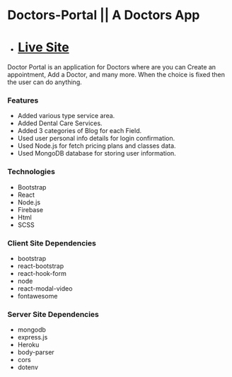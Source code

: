 # Doctors-Portal || A Doctors App

* # [Live Site](https://doctors-portal-d4488.web.app)

Doctor Portal is an application for Doctors where are you can Create an appointment, Add a Doctor, and many more. When the choice is fixed then the user can do anything.
### Features
- Added various type service area.
- Added Dental Care Services.
- Added 3 categories of Blog for each Field.
- Used user personal info details for login confirmation.
- Used Node.js for fetch pricing plans and classes data.
- Used MongoDB database for storing user information.
### Technologies
- Bootstrap
- React 
- Node.js
- Firebase
- Html
- SCSS
### Client Site Dependencies
- bootstrap
- react-bootstrap
- react-hook-form
- node
- react-modal-video
- fontawesome
### Server Site Dependencies
- mongodb
- express.js
- Heroku
- body-parser
- cors
- dotenv
